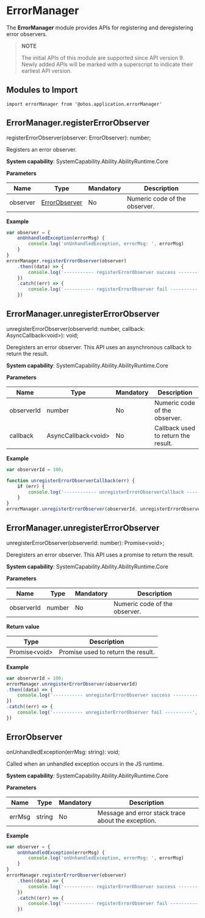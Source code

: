 # ErrorManager

The **ErrorManager** module provides APIs for registering and deregistering error observers.

> **NOTE**
> 
> The initial APIs of this module are supported since API version 9. Newly added APIs will be marked with a superscript to indicate their earliest API version.

## Modules to Import
```
import errorManager from '@ohos.application.errorManager'
```

## ErrorManager.registerErrorObserver

registerErrorObserver(observer: ErrorObserver): number;

Registers an error observer.

**System capability**: SystemCapability.Ability.AbilityRuntime.Core

**Parameters**
 
| Name| Type| Mandatory| Description|
| -------- | -------- | -------- | -------- |
| observer | [ErrorObserver](#errorobserver) | No| Numeric code of the observer.|

**Example**
    
```js
var observer = {
    onUnhandledException(errorMsg) {
        console.log('onUnhandledException, errorMsg: ', errorMsg)
    }
}
errorManager.registerErrorObserver(observer)
    .then((data) => {
        console.log('----------- registerErrorObserver success ----------', data);
    })
    .catch((err) => {
        console.log('----------- registerErrorObserver fail ----------', err);
    })

```

## ErrorManager.unregisterErrorObserver

unregisterErrorObserver(observerId: number,  callback: AsyncCallback\<void>): void;

Deregisters an error observer. This API uses an asynchronous callback to return the result.

**System capability**: SystemCapability.Ability.AbilityRuntime.Core

**Parameters**
 
| Name| Type| Mandatory| Description|
| -------- | -------- | -------- | -------- |
| observerId | number | No| Numeric code of the observer.|
| callback | AsyncCallback\<void> | No| Callback used to return the result.|

**Example**
    
```js
var observerId = 100;

function unregisterErrorObserverCallback(err) {
    if (err) {
        console.log('------------ unregisterErrorObserverCallback ------------', err);
    }
}
errorManager.unregisterErrorObserver(observerId, unregisterErrorObserverCallback);

```

## ErrorManager.unregisterErrorObserver

unregisterErrorObserver(observerId: number): Promise\<void>;

Deregisters an error observer. This API uses a promise to return the result.

**System capability**: SystemCapability.Ability.AbilityRuntime.Core

**Parameters**
 
| Name| Type| Mandatory| Description|
| -------- | -------- | -------- | -------- |
| observerId | number | No| Numeric code of the observer.|

**Return value**

| Type| Description|
| -------- | -------- |
| Promise\<void> | Promise used to return the result.|

**Example**
    
```js
var observerId = 100;
errorManager.unregisterErrorObserver(observerId)
.then((data) => {
    console.log('----------- unregisterErrorObserver success ----------', data);
})
.catch((err) => {
    console.log('----------- unregisterErrorObserver fail ----------', err);
})

```

## ErrorObserver

onUnhandledException(errMsg: string): void;

Called when an unhandled exception occurs in the JS runtime.

**System capability**: SystemCapability.Ability.AbilityRuntime.Core

**Parameters**
 
| Name| Type| Mandatory| Description|
| -------- | -------- | -------- | -------- |
| errMsg | string | No| Message and error stack trace about the exception.|

**Example**
    
```js
var observer = {
    onUnhandledException(errorMsg) {
        console.log('onUnhandledException, errorMsg: ', errorMsg)
    }
}
errorManager.registerErrorObserver(observer)
    .then((data) => {
        console.log('----------- registerErrorObserver success ----------', data);
    })
    .catch((err) => {
        console.log('----------- registerErrorObserver fail ----------', err);
    })

```
